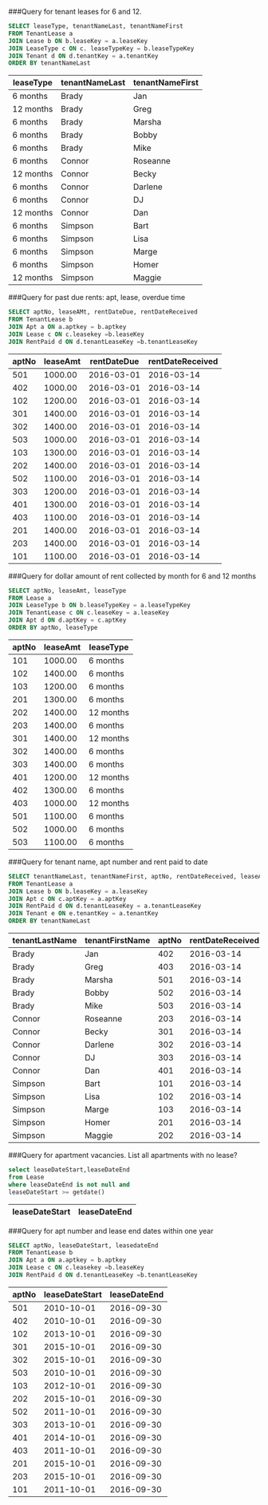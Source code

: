 ###Query for tenant leases for 6 and 12.
```sql
SELECT leaseType, tenantNameLast, tenantNameFirst
FROM TenantLease a
JOIN Lease b ON b.leaseKey = a.leaseKey
JOIN LeaseType c ON c. leaseTypeKey = b.leaseTypeKey
JOIN Tenant d ON d.tenantKey = a.tenantKey
ORDER BY tenantNameLast
```

|leaseType| tenantNameLast| tenantNameFirst|
| --- | --- | --- |
|6 months	|Brady	|Jan
|12 months	|Brady	|Greg
|6 months	|Brady	|Marsha
|6 months	|Brady	|Bobby
|6 months	|Brady	|Mike
|6 months	|Connor	|Roseanne
|12 months	|Connor	|Becky
|6 months	|Connor	|Darlene
|6 months	|Connor	|DJ
|12 months	|Connor	|Dan
|6 months	|Simpson	|Bart
|6 months	|Simpson	|Lisa
|6 months	|Simpson	|Marge
|6 months	|Simpson	|Homer
|12 months	|Simpson	|Maggie
  
###Query for past due rents: apt, lease, overdue time
```sql
SELECT aptNo, leaseAMt, rentDateDue, rentDateReceived
FROM TenantLease b
JOIN Apt a ON a.aptkey = b.aptkey
JOIN Lease c ON c.leasekey =b.leaseKey
JOIN RentPaid d ON d.tenantLeaseKey =b.tenantLeaseKey
```

|aptNo| leaseAmt| rentDateDue | rentDateReceived|
|---| ---| ---| ---|
501 |1000.00	|2016-03-01	|2016-03-14
402	|1000.00	|2016-03-01	|2016-03-14
102	|1200.00	|2016-03-01	|2016-03-14
301	|1400.00	|2016-03-01	|2016-03-14
302	|1400.00	|2016-03-01	|2016-03-14
503	|1000.00	|2016-03-01	|2016-03-14
103	|1300.00	|2016-03-01	|2016-03-14
202	|1400.00	|2016-03-01	|2016-03-14
502	|1100.00	|2016-03-01	|2016-03-14
303	|1200.00	|2016-03-01	|2016-03-14
401	|1300.00	|2016-03-01	|2016-03-14
403	|1100.00	|2016-03-01	|2016-03-14
201	|1400.00	|2016-03-01	|2016-03-14
203	|1400.00	|2016-03-01	|2016-03-14
101	|1100.00	|2016-03-01	|2016-03-14

###Query for dollar amount of rent collected by month for 6 and 12 months
```sql
SELECT aptNo, leaseAmt, leaseType 
FROM Lease a
JOIN LeaseType b ON b.leaseTypeKey = a.leaseTypeKey
JOIN TenantLease c ON c.leaseKey = a.leaseKey
JOIN Apt d ON d.aptKey = c.aptKey
ORDER BY aptNo, leaseType
```

|aptNo| leaseAmt| leaseType|
| --- | --- | --- |
|101	|1000.00	|6 months
|102	|1400.00	|6 months
|103	|1200.00	|6 months
|201	|1300.00	|6 months
|202	|1400.00	|12 months
|203	|1400.00	|6 months
|301	|1400.00	|12 months
|302	|1400.00	|6 months
|303	|1400.00	|6 months
|401	|1200.00	|12 months
|402	|1300.00	|6 months
|403	|1000.00	|12 months
|501	|1100.00	|6 months
|502	|1000.00	|6 months
|503	|1100.00	|6 months

###Query for tenant name, apt number and rent paid to date
```sql
SELECT tenantNameLast, tenantNameFirst, aptNo, rentDateReceived, leaseAmt
FROM TenantLease a
JOIN Lease b ON b.leaseKey = a.leaseKey
JOIN Apt c ON c.aptKey = a.aptKey
JOIN RentPaid d ON d.tenantLeaseKey = a.tenantLeaseKey
JOIN Tenant e ON e.tenantKey = a.tenantKey
ORDER BY tenantNameLast
```

|tenantLastName| tenantFirstName| aptNo| rentDateReceived| leaseAmt|
| --- | --- | --- | ---| ---|
|Brady	|Jan	|402	|2016-03-14	|1300.00
|Brady	|Greg	|403	|2016-03-14	|1000.00
|Brady	|Marsha	|501	|2016-03-14	|1100.00
|Brady	|Bobby	|502	|2016-03-14	|1000.00
|Brady	|Mike	|503	|2016-03-14	|1100.00
|Connor	|Roseanne	|203	|2016-03-14	|1400.00
|Connor	|Becky	|301	|2016-03-14	|1400.00
|Connor	|Darlene	|302	|2016-03-14	|1400.00
|Connor	|DJ	|303	|2016-03-14	|1400.00
|Connor	|Dan	|401	|2016-03-14	|1200.00
|Simpson	|Bart	|101	|2016-03-14	|1000.00
|Simpson	|Lisa	|102	|2016-03-14	|1400.00
|Simpson	|Marge	|103	|2016-03-14	|1200.00
|Simpson	|Homer	|201	|2016-03-14	|1300.00
|Simpson	|Maggie	|202	|2016-03-14	|1400.00

###Query for apartment vacancies. List all apartments with no lease?
```sql
select leaseDateStart,leaseDateEnd 
from Lease
where leaseDateEnd is not null and 
leaseDateStart >= getdate()
```

|leaseDateStart| leaseDateEnd|
| --- | --- |


###Query for apt number and lease end dates within one year
```sql
SELECT aptNo, leaseDateStart, leasedateEnd
FROM TenantLease b
JOIN Apt a ON a.aptkey = b.aptkey
JOIN Lease c ON c.leasekey =b.leaseKey
JOIN RentPaid d ON d.tenantLeaseKey =b.tenantLeaseKey
```

|aptNo|leaseDateStart|leaseDateEnd|
|---|---|---|
501| 2010-10-01 |2016-09-30
402| 2010-10-01 |2016-09-30
102|	2013-10-01 |	2016-09-30
301|	2015-10-01 |	2016-09-30
302|	2015-10-01|	2016-09-30
503|	2010-10-01|	2016-09-30
103|	2012-10-01|	2016-09-30
202|	2015-10-01|	2016-09-30
502|	2011-10-01|	2016-09-30
303|	2013-10-01|	2016-09-30
401|	2014-10-01|	2016-09-30
403|2011-10-01| 2016-09-30
201|2015-10-01 |	2016-09-30
203|	2015-10-01 |	2016-09-30
101	|2011-10-01 |	2016-09-30




